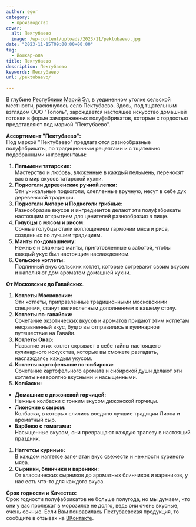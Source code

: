 ```yaml
---
author: egor
category:
  - производство
cover:
  alt: Пектубаево
  image: /wp-content/uploads/2023/11/pektubaevo.jpg
date: "2023-11-15T09:00:00+00:00"
tag:
  - йошкар-ола
title: Пектубаево
description: Пектубаево
keywords: Пектубаево
url: /pektubaevo/

---
```

В глубине [Республики Марий Эл](/), в уединенном уголке сельской местности, раскинулось село Пектубаево. Здесь, под тщательным взглядом ООО "Тополь", зарождается настоящее искусство домашней готовки в форме замороженных полуфабрикатов, которые с гордостью представляют под маркой "Пектубаево".

**Ассортимент "Пектубаево":**  
Под маркой "Пектубаево" предлагаются разнообразные полуфабрикаты, по традиционным рецептами и с тщательно подобранными ингредиентами:

1. **Пельмени татарские:**  
Мастерство и любовь, вложенные в каждый пельмень, переносят вас в мир вкусов татарской кухни.
1. **Подкоголи деревенские ручной лепки:**  
Эти уникальные подкоголи, слепленные вручную, несут в себе дух деревенской традиции.
1. **Подкоголи Акпарс и Подкоголи грибные:**  
Разнообразие вкусов и ингредиентов делают эти полуфабрикаты настоящим открытием для ценителей разнообразия в пище.
1. **Голубцы с мясом и рисом:**  
Сочные голубцы стали воплощением гармонии мяса и риса, созданных по лучшим традициям.
1. **Манты по-домашнему:**  
Нежные и влажные манты, приготовленные с заботой, чтобы каждый укус был настоящим наслаждением.
1. **Сельские котлеты:**  
Подлинный вкус сельских котлет, которые согревают своим вкусом и наполняют дом ароматом домашней кухни.

**От Московских до Гавайских**.

1. **Котлеты Московские:**  
Эти котлеты, приправленные традиционными московскими специями, станут великолепным дополнением к вашему столу.
1. **Котлеты по-гавайски:**  
Сочетание экзотических вкусов и ароматов придают этим котлетам несравненный вкус, будто вы отправились в кулинарное путешествие на Гавайи.
1. **Котлеты Онар:**  
Название этих котлет скрывает в себе тайны настоящего кулинарного искусства, которые вы сможете разгадать, наслаждаясь каждым укусом.
1. **Котлеты картофельные по-сибирски:**  
Сочетание картофельного аромата и сибирской души делают эти котлеты невероятно вкусными и насыщенными.
1. **Колбаски:**

- **Домашние с дижонской горчицей:**  
Нежные колбаски с тонким вкусом дижонской горчицы.
- **Лионские с сыром:**  
Колбаски, в которых слились воедино лучшие традиции Лиона и ароматный сыр.
- **Барбекю с томатами:**  
Насыщенные вкусом, они превращают каждую трапезу в настоящий праздник.

1. **Наггетсы куриные:**  
В каждом наггетсе запечатан вкус свежести и нежности куриного мяса.
1. **Сырники, блинчики и вареники:**  
От классических сырников до ароматных блинчиков и вареников, у нас есть что-то для каждого вкуса.

**Срок годности и Качество:**  
Срок годности полуфабрикатов не больше полугода, но мы думаем, что они у вас пролежат в морозилке не долго, ведь они очень вкусные, очень сочные. Если Вам понравилась Пектубаевская продукция, то сообщите в отзывах на [ВКонтакте](https://vk.com/pelmenipektubaevo).
